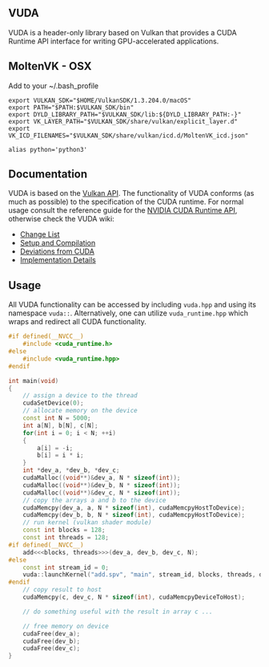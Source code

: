 ## VUDA

VUDA is a header-only library based on Vulkan that provides a CUDA Runtime API interface for writing GPU-accelerated applications.

## MoltenVK - OSX

Add to your ~/.bash_profile
```
export VULKAN_SDK="$HOME/VulkanSDK/1.3.204.0/macOS"
export PATH="$PATH:$VULKAN_SDK/bin"
export DYLD_LIBRARY_PATH="$VULKAN_SDK/lib:${DYLD_LIBRARY_PATH:-}"
export VK_LAYER_PATH="$VULKAN_SDK/share/vulkan/explicit_layer.d"
export VK_ICD_FILENAMES="$VULKAN_SDK/share/vulkan/icd.d/MoltenVK_icd.json"

alias python='python3'
```

## Documentation

VUDA is based on the [Vulkan API](https://www.khronos.org/vulkan/). The functionality of VUDA conforms (as much as possible) to the specification of the CUDA runtime. For normal usage consult the reference guide for the [NVIDIA CUDA Runtime API](https://docs.nvidia.com/cuda/cuda-runtime-api/index.html), otherwise check the VUDA wiki:

- [Change List](https://github.com/jgbit/vuda/wiki/Change-List)
- [Setup and Compilation](https://github.com/jgbit/vuda/wiki/Setup-and-Compilation)
- [Deviations from CUDA](https://github.com/jgbit/vuda/wiki/Deviations-from-CUDA)
- [Implementation Details](https://github.com/jgbit/vuda/wiki/Implementation-Details)

## Usage

All VUDA functionality can be accessed by including `vuda.hpp` and using its namespace `vuda::`.
Alternatively, one can utilize `vuda_runtime.hpp` which wraps and redirect all CUDA functionality.

```c++
#if defined(__NVCC__)
    #include <cuda_runtime.h>
#else
    #include <vuda_runtime.hpp>
#endif

int main(void)
{
    // assign a device to the thread
    cudaSetDevice(0);
    // allocate memory on the device
    const int N = 5000;
    int a[N], b[N], c[N];
    for(int i = 0; i < N; ++i)
    {
        a[i] = -i;
        b[i] = i * i;
    }
    int *dev_a, *dev_b, *dev_c;
    cudaMalloc((void**)&dev_a, N * sizeof(int));
    cudaMalloc((void**)&dev_b, N * sizeof(int));
    cudaMalloc((void**)&dev_c, N * sizeof(int));
    // copy the arrays a and b to the device
    cudaMemcpy(dev_a, a, N * sizeof(int), cudaMemcpyHostToDevice);
    cudaMemcpy(dev_b, b, N * sizeof(int), cudaMemcpyHostToDevice);
    // run kernel (vulkan shader module)
    const int blocks = 128;
    const int threads = 128;
#if defined(__NVCC__)
    add<<<blocks, threads>>>(dev_a, dev_b, dev_c, N);
#else
    const int stream_id = 0;
    vuda::launchKernel("add.spv", "main", stream_id, blocks, threads, dev_a, dev_b, dev_c, N);
#endif
    // copy result to host
    cudaMemcpy(c, dev_c, N * sizeof(int), cudaMemcpyDeviceToHost);

    // do something useful with the result in array c ...

    // free memory on device
    cudaFree(dev_a);
    cudaFree(dev_b);
    cudaFree(dev_c);
}
```
